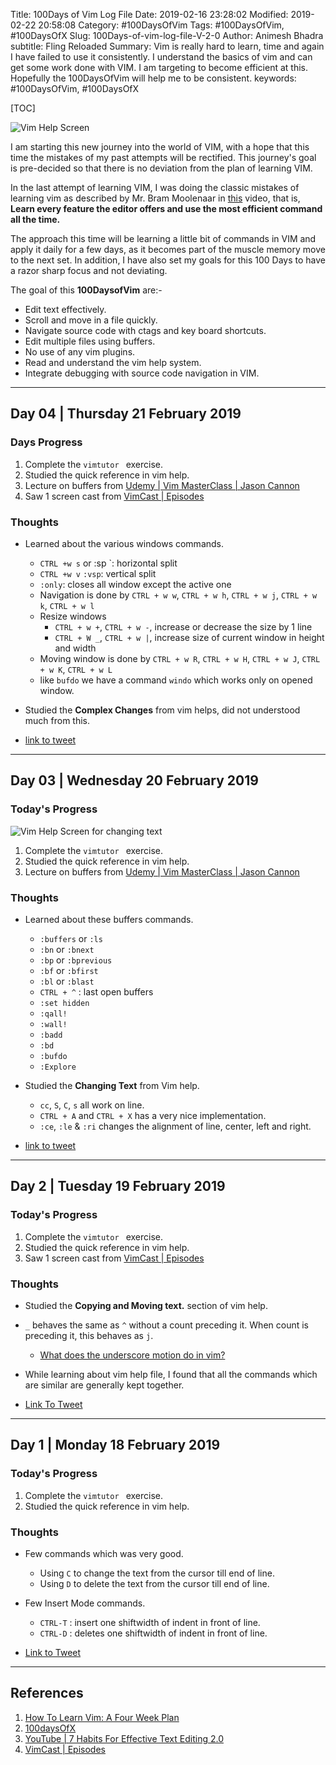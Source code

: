 Title: 100Days of Vim Log File
Date: 2019-02-16 23:28:02
Modified: 2019-02-22 20:58:08
Category: #100DaysOfVim
Tags: #100DaysOfVim, #100DaysOfX
Slug: 100Days-of-vim-log-file-V-2-0
Author: Animesh Bhadra
subtitle: Fling Reloaded
Summary: Vim is really hard to learn, time and again I have failed to use it consistently. I understand the basics of vim and can get some work done with VIM. I am targeting to become efficient at this. Hopefully the 100DaysOfVim will help me to be consistent.
keywords: #100DaysOfVim, #100DaysOfX

[TOC]

![Vim Help Screen ]({filename}../../../images/100DaysOfVim/vimHelp.png "Vim Help Screen")

I am starting this new journey into the world of VIM, with a hope that this time the mistakes of my past attempts will be rectified. This journey's goal is pre-decided so that there is no deviation from the plan of learning VIM. 

In the last attempt of learning VIM, I was doing the classic mistakes of learning vim as described by Mr. Bram Moolenaar in [this](https://www.youtube.com/watch?v=p6K4iIMlouI) video, that is, **Learn every feature the editor offers and use the most efficient command all the time.** 

The approach this time will be learning a little bit of commands in VIM and apply it daily for a few days, as it becomes part of the muscle memory move to the next set. In addition, I have also set my goals for this 100 Days to have a razor sharp focus and not deviating.

The goal of this **100DaysofVim** are:-

* Edit text effectively.
* Scroll and move in a file quickly.
* Navigate source code with ctags and key board shortcuts.
* Edit multiple files using buffers.
* No use of any vim plugins.
* Read and understand the vim help system.
* Integrate debugging with source code navigation in VIM.

---

## Day 04 | Thursday 21 February 2019 ##

### Days Progress ###

1. Complete the `vimtutor ` exercise.
2. Studied the quick reference in vim help.
3. Lecture on buffers from [Udemy | Vim MasterClass | Jason Cannon ](https://www.udemy.com/vim-commands-cheat-sheet/)
4. Saw 1 screen cast from [VimCast | Episodes ](http://vimcasts.org/episodes/working-with-windows/)


### Thoughts ###

* Learned about the various windows commands.
	- `CTRL +w s` or :sp `: horizontal split
	- `CTRL +w v` `:vsp`: vertical split
	- `:only`: closes all window except the active one
	- Navigation is done by `CTRL + w w`, `CTRL + w h`, `CTRL + w j`, `CTRL + w k`, `CTRL + w l`
	- Resize windows
		+ `CTRL + w +`, `CTRL + w -`, increase or decrease the size by 1 line
		+ `CTRL + W _`, `CTRL + w |`, increase size of current window in height and width 
	- Moving window is done by `CTRL + w R`, `CTRL + w H`, `CTRL + w J`, `CTRL + w K`, `CTRL + w L`
	- like `bufdo` we have a command `windo` which works only on opened window.
* Studied the **Complex Changes** from vim helps, did not understood much from this.


* [link to tweet](https://twitter.com/animeshkbhadra/status/1098634646991065089)


---

## Day 03 | Wednesday 20 February 2019 ##

### Today's Progress ###

![Vim Help Screen for changing text ]({filename}../../../images/100DaysOfVim/vim_changingText.png "Vim Help Screen for changing text")

1. Complete the `vimtutor ` exercise.
2. Studied the quick reference in vim help.
3. Lecture on buffers from [Udemy | Vim MasterClass | Jason Cannon ](https://www.udemy.com/vim-commands-cheat-sheet/)


### Thoughts ###
* Learned about these buffers commands.
	- `:buffers` or `:ls`
	- `:bn` or `:bnext`
	- `:bp` or `:bprevious`
	- `:bf` or `:bfirst`
	- `:bl` or `:blast`
	- `CTRL + ^` : last open buffers
	- `:set hidden`
	- `:qall!`
	- `:wall!`
	- `:badd`
	- `:bd`
	- `:bufdo`
	- `:Explore`
* Studied the **Changing Text** from Vim help.
	- `cc`, `S`, `C`, `s` all work on line.
	- `CTRL + A` and `CTRL + X` has a very nice implementation.
	- `:ce`, `:le` & `:ri` changes the alignment of line, center, left and right.

* [link to tweet](https://twitter.com/animeshkbhadra/status/1098270900154236928)

---

## Day 2 | Tuesday 19 February 2019 ##

### Today's Progress ###

1. Complete the `vimtutor ` exercise.
2. Studied the quick reference in vim help.
3. Saw 1 screen cast from [VimCast | Episodes ](http://vimcasts.org/episodes/)


### Thoughts ###

* Studied the **Copying and Moving text.** section of vim help.
* `_` behaves the same as `^` without a count preceding it. When count is preceding it, this behaves as `j`.
	- [What does the underscore motion do in vim?](https://unix.stackexchange.com/questions/155926/what-does-the-underscore-motion-do-in-vim)
* While learning about vim help file, I found that all the commands which are similar are generally kept together.
 
* [Link To Tweet](https://twitter.com/animeshkbhadra/status/1097924386038915072)

---

## Day 1 | Monday 18 February 2019 ##

### Today's Progress ###

1. Complete the `vimtutor ` exercise.
2. Studied the quick reference in vim help.


### Thoughts ###
* Few commands which was very good.
	- Using `C` to change the text from the cursor till end of line.
	- Using `D` to delete the text from the cursor till end of line.
* Few Insert Mode commands.
	- `CTRL-T` : insert one shiftwidth of indent in front of line.
	- `CTRL-D` : deletes one shiftwidth of indent in front of line.

* [Link to Tweet](https://twitter.com/animeshkbhadra/status/1097560432850685954)

---

## References ##

1. [How To Learn Vim: A Four Week Plan ](https://medium.com/@peterxjang/how-to-learn-vim-a-four-week-plan-cd8b376a9b85)
2. [100daysOfX](http://100daysofx.com/) 
3. [YouTube | 7 Habits For Effective Text Editing 2.0](https://www.youtube.com/watch?v=p6K4iIMlouI)
4. [VimCast | Episodes ](http://vimcasts.org/episodes/)
